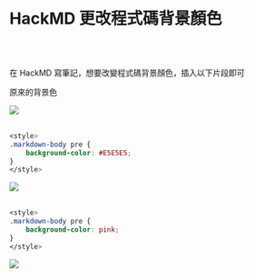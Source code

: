 # HackMD 更改程式碼背景顏色

<!--more-->
<!--code_background-->
<br><br/>

在 HackMD 寫筆記，想要改變程式碼背景顏色，插入以下片段即可

原來的背景色

![](https://i.imgur.com/qIUVV9Z.jpg)
<br><br/>
```css
<style>
.markdown-body pre {
    background-color: #E5E5E5;    
}
</style>
```
![](https://i.imgur.com/zehOciL.jpg)
<br><br/>
```css
<style>
.markdown-body pre {
    background-color: pink;    
}
</style>
```
![](https://i.imgur.com/rzvwLbQ.jpg)


